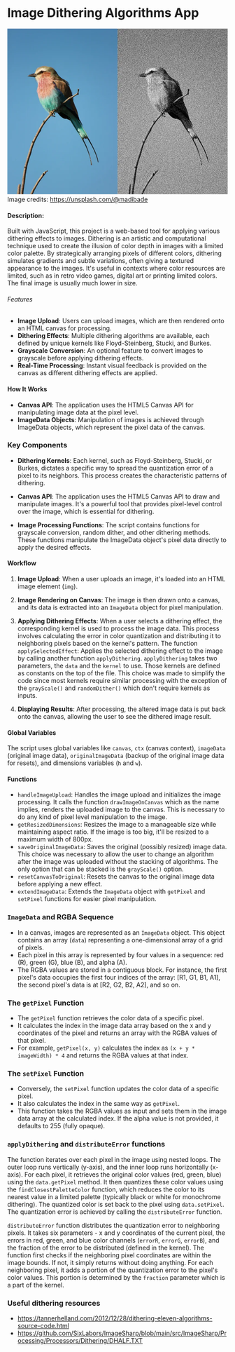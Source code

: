 # Image Dithering Algorithms App

![Example Image](img/example.webp "An example image")
Image credits: https://unsplash.com/@madibade

#### Description:

Built with JavaScript, this project is a web-based tool for applying various dithering effects to images. Dithering is an artistic and computational technique used to create the illusion of color depth in images with a limited color palette. By strategically arranging pixels of different colors, dithering simulates gradients and subtle variations, often giving a textured appearance to the images. It's useful in contexts where color resources are limited, such as in retro video games, digital art or printing limited colors. The final image is usually much lower in size.

###### Features

- **Image Upload**: Users can upload images, which are then rendered onto an HTML canvas for processing.
- **Dithering Effects**: Multiple dithering algorithms are available, each defined by unique kernels like Floyd-Steinberg, Stucki, and Burkes.
- **Grayscale Conversion**: An optional feature to convert images to grayscale before applying dithering effects.
- **Real-Time Processing**: Instant visual feedback is provided on the canvas as different dithering effects are applied.

#### How It Works

- **Canvas API**: The application uses the HTML5 Canvas API for manipulating image data at the pixel level.
- **ImageData Objects**: Manipulation of images is achieved through ImageData objects, which represent the pixel data of the canvas.

### Key Components

- **Dithering Kernels**: Each kernel, such as Floyd-Steinberg, Stucki, or Burkes, dictates a specific way to spread the quantization error of a pixel to its neighbors. This process creates the characteristic patterns of dithering.

- **Canvas API**: The application uses the HTML5 Canvas API to draw and manipulate images. It's a powerful tool that provides pixel-level control over the image, which is essential for dithering.

- **Image Processing Functions**: The script contains functions for grayscale conversion, random dither, and other dithering methods. These functions manipulate the ImageData object's pixel data directly to apply the desired effects.

#### Workflow

1. **Image Upload**: When a user uploads an image, it's loaded into an HTML image element (`img`).
2. **Image Rendering on Canvas**: The image is then drawn onto a canvas, and its data is extracted into an `ImageData` object for pixel manipulation.

3. **Applying Dithering Effects**: When a user selects a dithering effect, the corresponding kernel is used to process the image data. This process involves calculating the error in color quantization and distributing it to neighboring pixels based on the kernel's pattern. The function `applySelectedEffect`: Applies the selected dithering effect to the image by calling another function `applyDithering`. `applyDithering` takes two parameters, the `data` and the `kernel` to use. Those kernels are defined as constants on the top of the file. This choice was made to simplify the code since most kernels require similar processing with the exception of the `grayScale()` and `randomDither()` which don't require kernels as inputs.

4. **Displaying Results**: After processing, the altered image data is put back onto the canvas, allowing the user to see the dithered image result.

#### Global Variables

The script uses global variables like `canvas`, `ctx` (canvas context), `imageData` (original image data), `originalImageData` (backup of the original image data for resets), and dimensions variables (`h` and `w`).

#### Functions

- `handleImageUpload`: Handles the image upload and initializes the image processing. It calls the function `drawImageOnCanvas` which as the name implies, renders the uploaded image to the canvas. This is necessary to do any kind of pixel level manipulation to the image.
- `getResizedDimensions`: Resizes the image to a manageable size while maintaining aspect ratio. If the image is too big, it'll be resized to a maximum width of 800px.
- `saveOriginalImageData`: Saves the original (possibly resized) image data. This choice was necessary to allow the user to change an algorithm after the image was uploaded without the stacking of algorithms. The only option that can be stacked is the `grayScale()` option.
- `resetCanvasToOriginal`: Resets the canvas to the original image data before applying a new effect.
- `extendImageData`: Extends the `ImageData` object with `getPixel` and `setPixel` functions for easier pixel manipulation.

### `ImageData` and RGBA Sequence

- In a canvas, images are represented as an `ImageData` object. This object contains an array (`data`) representing a one-dimensional array of a grid of pixels.
- Each pixel in this array is represented by four values in a sequence: red (R), green (G), blue (B), and alpha (A).
- The RGBA values are stored in a contiguous block. For instance, the first pixel's data occupies the first four indices of the array: [R1, G1, B1, A1], the second pixel's data is at [R2, G2, B2, A2], and so on.

### The `getPixel` Function

- The `getPixel` function retrieves the color data of a specific pixel.
- It calculates the index in the image data array based on the x and y coordinates of the pixel and returns an array with the RGBA values of that pixel.
- For example, `getPixel(x, y)` calculates the index as `(x + y * imageWidth) * 4` and returns the RGBA values at that index.

### The `setPixel` Function

- Conversely, the `setPixel` function updates the color data of a specific pixel.
- It also calculates the index in the same way as `getPixel`.
- This function takes the RGBA values as input and sets them in the image data array at the calculated index. If the alpha value is not provided, it defaults to 255 (fully opaque).

### `applyDithering` and `distributeError` functions

The function iterates over each pixel in the image using nested loops. The outer loop runs vertically (y-axis), and the inner loop runs horizontally (x-axis).
For each pixel, it retrieves the original color values (red, green, blue) using the `data.getPixel` method. It then quantizes these color values using the `findClosestPaletteColor` function, which reduces the color to its nearest value in a limited palette (typically black or white for monochrome dithering). The quantized color is set back to the pixel using `data.setPixel`. The quantization error is achieved by calling the `distributeError` function.

`distributeError` function distributes the quantization error to neighboring pixels. It takes six parameters - x and y coordinates of the current pixel, the errors in red, green, and blue color channels (`errorR`, `errorG`, `errorB`), and the fraction of the error to be distributed (defined in the kernel).
The function first checks if the neighboring pixel coordinates are within the image bounds. If not, it simply returns without doing anything. For each neighboring pixel, it adds a portion of the quantization error to the pixel's color values. This portion is determined by the `fraction` parameter which is a part of the kernel.

### Useful dithering resources

- https://tannerhelland.com/2012/12/28/dithering-eleven-algorithms-source-code.html
- https://github.com/SixLabors/ImageSharp/blob/main/src/ImageSharp/Processing/Processors/Dithering/DHALF.TXT
